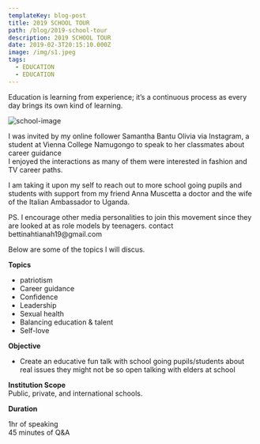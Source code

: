 ```yaml
---
templateKey: blog-post
title: 2019 SCHOOL TOUR
path: /blog/2019-school-tour
description: 2019 SCHOOL TOUR
date: 2019-02-3T20:15:10.000Z
image: /img/s1.jpeg
tags:
  - EDUCATION
  - EDUCATION
---
```

Education is learning from experience; it’s a continuous process as every day brings its own kind of learning.

![school-image](/img/s2.jpeg)

<p>
    I was invited by my online follower Samantha Bantu Olivia via Instagram, a student at Vienna College Namugongo to speak to her classmates about career guidance
<br>
    I enjoyed the interactions as many of them were interested in fashion and TV career paths.
</p>
<p>
    I am taking it upon my self to reach out to more school going pupils and students with support from my friend Anna Muscetta a doctor and the wife of the Italian Ambassador to Uganda.
</p>
<p>
    PS. I encourage other media personalities to join this movement since they are looked at as role models by teenagers. contact bettinahtianah19@gmail.com
</p>
</p>
    Below are some of the topics I will discus.
</p>
<p>
    <strong>Topics</strong>
</p>
<ul>
    <li>patriotism</li>
    <li>Career guidance</li>
    <li>Confidence</li>
    <li>Leadership</li>
    <li>Sexual health</li>
    <li>Balancing education & talent</li>
    <li>Self-love</li>
</ul>
<p>
    <strong>Objective</strong>
</p>
<ul>
    <li>
        Create an educative fun talk with school going pupils/students about real issues they might not be so open talking with elders at school
    </li>
</ul>
<p>
    <strong>Institution Scope </strong>
    <br>
    Public, private, and international schools.
</p>
<p>
    <strong>Duration</strong>
</p>
<p style="text-align:left">
    1hr of speaking
    <br>
    45 minutes of Q&A
</p>
<p>
    <br>
</p>